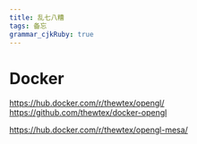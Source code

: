 ```yaml
---
title: 乱七八糟
tags: 备忘
grammar_cjkRuby: true
---
```


# Docker

https://hub.docker.com/r/thewtex/opengl/
https://github.com/thewtex/docker-opengl
 
 
https://hub.docker.com/r/thewtex/opengl-mesa/